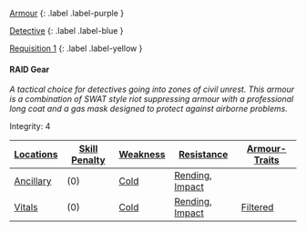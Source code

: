 
[Armour](Game/Core/Armour)
{: .label .label-purple }

[Detective](Game/Detective)
{: .label .label-blue }

[Requisition 1](Game/Deployment#Requisition)
{: .label .label-yellow }
#### RAID Gear
*A tactical choice for detectives going into zones of civil unrest. This armour is a combination of SWAT style riot suppressing armour with a professional long coat and a gas mask designed to protect against airborne problems.*

Integrity: 4

| [Locations](Game/Core/Armour#Locations) | [Skill Penalty](Game/Core/Armour#Skill%20Penalty) | [Weakness](Game/Core/Armour#Weakness%20and%20Resistance) | [Resistance](Game/Core/Armour#Weakness%20and%20Resistance) | [Armour-Traits](Game/Core/Armour-Traits)    |
| ------------------------------------------ | ---------------------------------------------------- | ----------------------------------------------------------- | ------------------------------------------------------------- | --- |
| [Ancillary](Game/Core/Injury#Ancillary) | (0)                                                | [Cold](Game/Core/Injury#Cold)                                                            | [Rending](Game/Core/Injury#Rending), [Impact](Game/Core/Injury#Impact)                                                              |     |
| [Vitals](Game/Core/Injury#Vitals)       | (0)                                                     | [Cold](Game/Core/Injury#Cold)                                                            | [Rending](Game/Core/Injury#Rending), [Impact](Game/Core/Injury#Impact)                                                              | [Filtered](Game/Core/Armour-Traits#Filtered)    |
